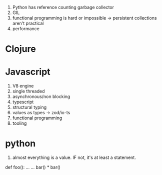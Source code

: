 1. Python has reference counting garbage collector
2. GIL
3. functional programming is hard or impossible -> persistent collections aren't practical
4. performance

# Clojure

# Javascript

1. V8 engine
2. single threaded
3. asynchronous/non blocking
4. typescript
5. structural typing
6. values as types -> zod/io-ts
7. functional programming
8. tooling

# python

1. almost everything is a value. IF not, it's at least a statement.

def foo():
...
...
bar() \* bar()
